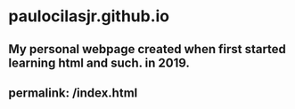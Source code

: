 # paulocilasjr.github.io
My personal webpage created when first started learning html and such.
in 2019.
---
permalink: /index.html
---
